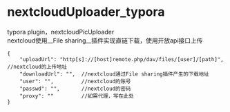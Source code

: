 # nextcloudUploader_typora
typora plugin，nextcloudPicUploader  
nextcloud使用__File sharing__插件实现直链下载，使用开放api接口上传

```
{
    "uploadUrl": "http[s]://[host]remote.php/dav/files/[user]/[path]",    //nextcloud的上传地址
    "downloadUrl": "",  //nextcloud通过File sharing插件产生的下载地址
    "user": "",         //nextcloud的账号
    "passwd": "",       //nextcloud的密码
    "proxy": ""         //如需代理，写在此处
}